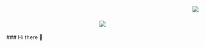 <img align="right" src="https://visitor-badge.laobi.icu/badge?page_id=Furbanooo.Furbanooo"/>

<h1 align="center">
<img src="https://readme-typing-svg.demolab.com/?
  font=NotoSerifDisplay&size=35&center=true&vcenter=true&width=500&height=70&duration=4000lines=***+Heeyyy+🌍;I'm+Furb;welcome+to+Y'all+👐🏾;" />
</h1>
### Hi there 👋

<!--
**Furbanooo/Furbanooo** is a ✨ _special_ ✨ repository because its `README.md` (this file) appears on your GitHub profile.

Here are some ideas to get you started:

- 🔭 I’m currently working on ...
- 🌱 I’m currently learning ...
- 👯 I’m looking to collaborate on ...
- 🤔 I’m looking for help with ...
- 💬 Ask me about ...
- 📫 How to reach me: ...
- 😄 Pronouns: ...
- ⚡ Fun fact: ...
-->
